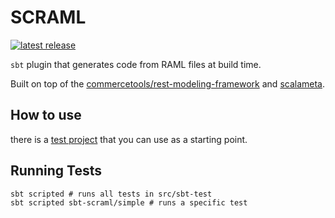 # SCRAML

[![latest release](https://shields.io/badge/-Maven_Central-lightgrey?style=flat&logo=scala)](https://search.maven.org/search?q=g:com.commercetools%20AND%20a:sbt-scraml)


`sbt` plugin that generates code from RAML files at build time.

Built on top of the [commercetools/rest-modeling-framework](https://github.com/commercetools/rest-modeling-framework)
and [scalameta](https://scalameta.org/).

## How to use

there is a [test project](src/sbt-test/sbt-scraml/simple) that you can use as a starting point. 

## Running Tests

```shell
sbt scripted # runs all tests in src/sbt-test
sbt scripted sbt-scraml/simple # runs a specific test
```
